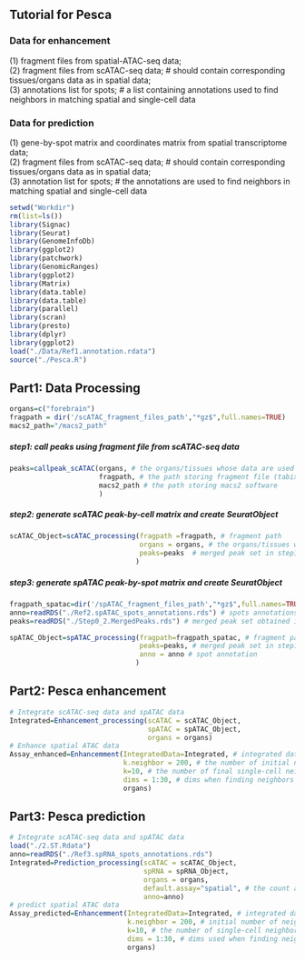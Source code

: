 
## Tutorial for Pesca
### Data for enhancement
(1) fragment files from spatial-ATAC-seq data; <br>
(2) fragment files from scATAC-seq data; # should contain corresponding tissues/organs data as in spatial data; <br>
(3) annotations list for spots; # a list containing annotations used to find neighbors in matching spatial and single-cell data <br>

### Data for prediction
(1) gene-by-spot matrix and coordinates matrix from spatial transcriptome data; <br>
(2) fragment files from scATAC-seq data; # should contain corresponding tissues/organs data as in spatial data; <br>
(3) annotation list for spots; # the annotations are used to find neighbors in matching spatial and single-cell data <br>

```r
setwd("Workdir")
rm(list=ls())
library(Signac)
library(Seurat)
library(GenomeInfoDb)
library(ggplot2)
library(patchwork)
library(GenomicRanges)
library(ggplot2)
library(Matrix)
library(data.table)
library(data.table)
library(parallel)
library(scran)
library(presto)
library(dplyr)
library(ggplot2)
load("./Data/Ref1.annotation.rdata")
source("./Pesca.R")
```

## Part1: Data Processing 
```r
organs=c("forebrain")
fragpath = dir('/scATAC_fragment_files_path',"*gz$",full.names=TRUE)
macs2_path="/macs2_path"
```

##### step1: call peaks using fragment file from scATAC-seq data
```r
peaks=callpeak_scATAC(organs, # the organs/tissues whose data are used to call peaks
                      fragpath, # the path storing fragment file (tabix), filename of fragment should contain tissue info, like forebrain_fragments.tsv.gz
                      macs2_path # the path storing macs2 software
                      )
```

##### step2: generate scATAC peak-by-cell matrix and create SeuratObject
```r
scATAC_Object=scATAC_processing(fragpath =fragpath, # fragment path 
                                organs = organs, # the organs/tissues whose data are used to generate matrix
                                peaks=peaks  # merged peak set in step1,  Granges format
                               )
```

##### step3: generate spATAC peak-by-spot matrix and create SeuratObject
```r
fragpath_spatac=dir('/spATAC_fragment_files_path',"*gz$",full.names=TRUE)
anno=readRDS("./Ref2.spATAC_spots_annotations.rds") # spots annotations
peaks=readRDS("./Step0_2.MergedPeaks.rds") # merged peak set obtained in step1

spATAC_Object=spATAC_processing(fragpath=fragpath_spatac, # fragment path 
                                peaks=peaks, # merged peak set in step1, Granges format
                                anno = anno # spot annotation
                               )
```

## Part2: Pesca enhancement 
```r
# Integrate scATAC-seq data and spATAC data
Integrated=Enhancement_processing(scATAC = scATAC_Object,
                                  spATAC = spATAC_Object,
                                  organs = organs)
# Enhance spatial ATAC data
Assay_enhanced=Enhancemment(IntegratedData=Integrated, # integrated datasets
                            k.neighbor = 200, # the number of initial neighbors
                            k=10, # the number of final single-cell neighbors for each spot
                            dims = 1:30, # dims when finding neighbors
                            organs)
```

## Part3: Pesca prediction
```r
# Integrate scATAC-seq data and spATAC data
load("./2.ST.Rdata")
anno=readRDS("./Ref3.spRNA_spots_annotations.rds")
Integrated=Prediction_processing(scATAC = scATAC_Object,
                                 spRNA = spRNA_Object,
                                 organs = organs,
                                 default.assay="spatial", # the count assay of spRNA
                                 anno=anno)
# predict spatial ATAC data
Assay_predicted=Enhancemment(IntegratedData=Integrated, # integrated datasets
                             k.neighbor = 200, # initial number of neighbors
                             k=10, # the number of single-cell neighbors for each spot
                             dims = 1:30, # dims used when finding neighbors
                             organs)

```


